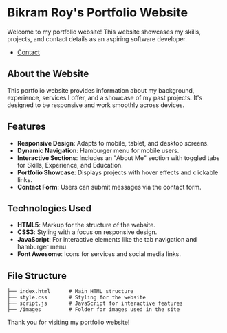 
# Bikram Roy's Portfolio Website

Welcome to my portfolio website! This website showcases my skills, projects, and contact details as an aspiring software developer.

- [Contact](#contact)

## About the Website
This portfolio website provides information about my background, experience, services I offer, and a showcase of my past projects. It's designed to be responsive and work smoothly across devices.

## Features
- **Responsive Design**: Adapts to mobile, tablet, and desktop screens.
- **Dynamic Navigation**: Hamburger menu for mobile users.
- **Interactive Sections**: Includes an "About Me" section with toggled tabs for Skills, Experience, and Education.
- **Portfolio Showcase**: Displays projects with hover effects and clickable links.
- **Contact Form**: Users can submit messages via the contact form.

## Technologies Used
- **HTML5**: Markup for the structure of the website.
- **CSS3**: Styling with a focus on responsive design.
- **JavaScript**: For interactive elements like the tab navigation and hamburger menu.
- **Font Awesome**: Icons for services and social media links.

## File Structure
```
├── index.html      # Main HTML structure
├── style.css       # Styling for the website
├── script.js       # JavaScript for interactive features
├── /images         # Folder for images used in the site
```

Thank you for visiting my portfolio website!
